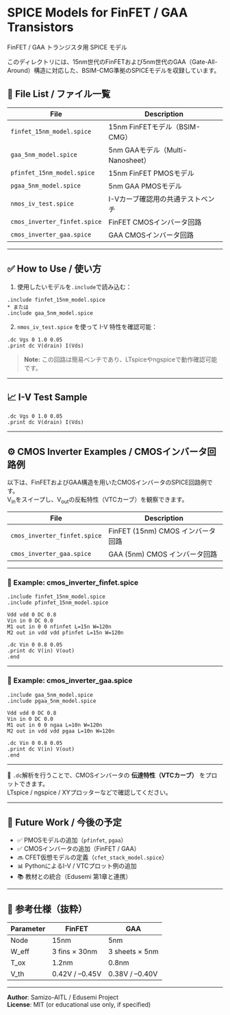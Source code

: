 # SPICE Models for FinFET / GAA Transistors  
FinFET / GAA トランジスタ用 SPICE モデル

このディレクトリには、15nm世代のFinFETおよび5nm世代のGAA（Gate-All-Around）構造に対応した、BSIM-CMG準拠のSPICEモデルを収録しています。

## 📁 File List / ファイル一覧

| File | Description |
|------|-------------|
| `finfet_15nm_model.spice` | 15nm FinFETモデル（BSIM-CMG） |
| `gaa_5nm_model.spice`     | 5nm GAAモデル（Multi-Nanosheet） |
| `pfinfet_15nm_model.spice` | 15nm FinFET PMOSモデル |
| `pgaa_5nm_model.spice`     | 5nm GAA PMOSモデル |
| `nmos_iv_test.spice`      | I-Vカーブ確認用の共通テストベンチ |
| `cmos_inverter_finfet.spice` | FinFET CMOSインバータ回路 |
| `cmos_inverter_gaa.spice` | GAA CMOSインバータ回路 |

---

## ✅ How to Use / 使い方

1. 使用したいモデルを`.include`で読み込む：

```
.include finfet_15nm_model.spice
* または
.include gaa_5nm_model.spice
```

2. `nmos_iv_test.spice` を使って I-V 特性を確認可能：

```
.dc Vgs 0 1.0 0.05
.print dc V(drain) I(Vds)
```

> **Note:** この回路は簡易ベンチであり、LTspiceやngspiceで動作確認可能です。

---

## 📈 I-V Test Sample

```spice
.dc Vgs 0 1.0 0.05
.print dc V(drain) I(Vds)
```

---

## ⚙️ CMOS Inverter Examples / CMOSインバータ回路例

以下は、FinFETおよびGAA構造を用いたCMOSインバータのSPICE回路例です。  
V<sub>in</sub>をスイープし、V<sub>out</sub>の反転特性（VTCカーブ）を観察できます。

| File | Description |
|------|-------------|
| `cmos_inverter_finfet.spice` | FinFET (15nm) CMOS インバータ回路 |
| `cmos_inverter_gaa.spice`    | GAA (5nm) CMOS インバータ回路     |

---

### 🧪 Example: cmos_inverter_finfet.spice

```spice
.include finfet_15nm_model.spice
.include pfinfet_15nm_model.spice

Vdd vdd 0 DC 0.8
Vin in 0 DC 0.0
M1 out in 0 0 nfinfet L=15n W=120n
M2 out in vdd vdd pfinfet L=15n W=120n

.dc Vin 0 0.8 0.05
.print dc V(in) V(out)
.end
```

---

### 🧪 Example: cmos_inverter_gaa.spice

```spice
.include gaa_5nm_model.spice
.include pgaa_5nm_model.spice

Vdd vdd 0 DC 0.8
Vin in 0 DC 0.0
M1 out in 0 0 ngaa L=10n W=120n
M2 out in vdd vdd pgaa L=10n W=120n

.dc Vin 0 0.8 0.05
.print dc V(in) V(out)
.end
```

---

📌 `.dc`解析を行うことで、CMOSインバータの **伝達特性（VTCカーブ）** をプロットできます。  
LTspice / ngspice / XYプロッターなどで確認してください。

---

## 📌 Future Work / 今後の予定

- ✅ PMOSモデルの追加（`pfinfet`, `pgaa`）
- ✅ CMOSインバータの追加（FinFET / GAA）
- 🔜 CFET仮想モデルの定義（`cfet_stack_model.spice`）
- 📊 PythonによるI-V / VTCプロット例の追加
- 📚 教材との統合（Edusemi 第1章と連携）

---

## 🧪 参考仕様（抜粋）

| Parameter | FinFET | GAA |
|-----------|--------|-----|
| Node      | 15nm   | 5nm |
| W_eff     | 3 fins × 30nm | 3 sheets × 5nm |
| T_ox      | 1.2nm | 0.8nm |
| V_th      | 0.42V / –0.45V | 0.38V / –0.40V |

---

**Author**: Samizo-AITL / Edusemi Project  
**License**: MIT (or educational use only, if specified)
